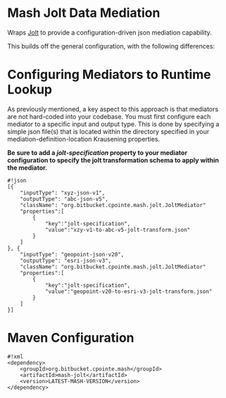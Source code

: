 # Mash Jolt Data Mediation #
Wraps [Jolt](https://github.com/bazaarvoice/jolt) to provide a configuration-driven json mediation capability.  

This builds off the general configuration, with the following differences:

# Configuring Mediators to Runtime Lookup #
As previously mentioned, a key aspect to this approach is that mediators are not hard-coded into your codebase.  You must first configure each mediator to a specific input and output type.  This is done by specifying a simple json file(s) that is located within the directory specified in your mediation-definition-location Krausening properties.

**Be sure to add a *jolt-specification* property to your mediator configuration to specify the jolt transformation schema to apply within the mediator.**

```
#!json
[{
	"inputType": "xyz-json-v1",
	"outputType": "abc-json-v5",
	"className": "org.bitbucket.cpointe.mash.jolt.JoltMediator"
	"properties":[
		{
			"key":"jolt-specification",
			"value":"xzy-v1-to-abc-v5-jolt-transform.json"
		}
	]
}, {
	"inputType": "geopoint-json-v20",
	"outputType": "esri-json-v3",
	"className": "org.bitbucket.cpointe.mash.jolt.JoltMediator"
	"properties":[
		{
			"key":"jolt-specification",
			"value":"geopoint-v20-to-esri-v3-jolt-transform.json"
		}
	]
}]
```
# Maven Configuration #
```
#!xml
<dependency>
    <groupId>org.bitbucket.cpointe.mash</groupId>
    <artifactId>mash-jolt</artifactId>
    <version>LATEST-MASH-VERSION</version>
</dependency>
```